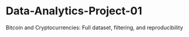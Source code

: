 # Data-Analytics-Project-01
Bitcoin and Cryptocurrencies: Full dataset, filtering, and reproducibility
